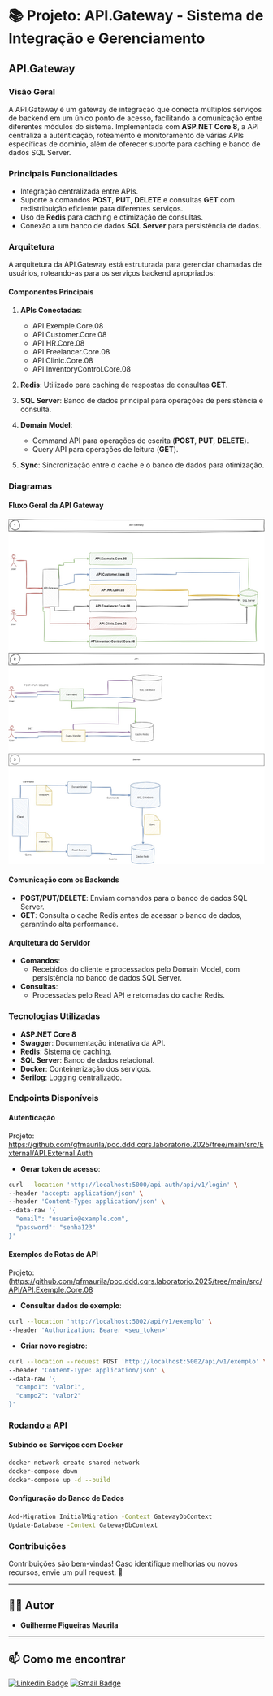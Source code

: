 # 📚 Projeto: API.Gateway - Sistema de Integração e Gerenciamento

## API.Gateway

### Visão Geral
A API.Gateway é um gateway de integração que conecta múltiplos serviços de backend em um único ponto de acesso, facilitando a comunicação entre diferentes módulos do sistema. Implementada com **ASP.NET Core 8**, a API centraliza a autenticação, roteamento e monitoramento de várias APIs específicas de domínio, além de oferecer suporte para caching e banco de dados SQL Server.

### Principais Funcionalidades
- Integração centralizada entre APIs.
- Suporte a comandos **POST**, **PUT**, **DELETE** e consultas **GET** com redistribuição eficiente para diferentes serviços.
- Uso de **Redis** para caching e otimização de consultas.
- Conexão a um banco de dados **SQL Server** para persistência de dados.

### Arquitetura
A arquitetura da API.Gateway está estruturada para gerenciar chamadas de usuários, roteando-as para os serviços backend apropriados:

#### Componentes Principais
1. **APIs Conectadas**:
   - API.Exemple.Core.08
   - API.Customer.Core.08
   - API.HR.Core.08
   - API.Freelancer.Core.08
   - API.Clinic.Core.08
   - API.InventoryControl.Core.08

2. **Redis**: Utilizado para caching de respostas de consultas **GET**.

3. **SQL Server**: Banco de dados principal para operações de persistência e consulta.

4. **Domain Model**:
   - Command API para operações de escrita (**POST**, **PUT**, **DELETE**).
   - Query API para operações de leitura (**GET**).

5. **Sync**: Sincronização entre o cache e o banco de dados para otimização.

### Diagramas

#### Fluxo Geral da API Gateway
![Fluxo Geral](https://github.com/gfmaurila/poc.ddd.cqrs.laboratorio.2025/blob/main/Documento/02%20-%20API.Gateway/02%20-%20API.Gateway.jpg)

#### Comunicação com os Backends
- **POST/PUT/DELETE**: Enviam comandos para o banco de dados SQL Server.
- **GET**: Consulta o cache Redis antes de acessar o banco de dados, garantindo alta performance.

#### Arquitetura do Servidor
- **Comandos**:
  - Recebidos do cliente e processados pelo Domain Model, com persistência no banco de dados SQL Server.
- **Consultas**:
  - Processadas pelo Read API e retornadas do cache Redis.

### Tecnologias Utilizadas
- **ASP.NET Core 8**
- **Swagger**: Documentação interativa da API.
- **Redis**: Sistema de caching.
- **SQL Server**: Banco de dados relacional.
- **Docker**: Conteinerização dos serviços.
- **Serilog**: Logging centralizado.

### Endpoints Disponíveis
#### Autenticação 

Projeto: https://github.com/gfmaurila/poc.ddd.cqrs.laboratorio.2025/tree/main/src/External/API.External.Auth

- **Gerar token de acesso**:
```sh
curl --location 'http://localhost:5000/api-auth/api/v1/login' \
--header 'accept: application/json' \
--header 'Content-Type: application/json' \
--data-raw '{
  "email": "usuario@example.com",
  "password": "senha123"
}'
```

#### Exemplos de Rotas de API
Projeto: (https://github.com/gfmaurila/poc.ddd.cqrs.laboratorio.2025/tree/main/src/API/API.Exemple.Core.08
- **Consultar dados de exemplo**:
```sh
curl --location 'http://localhost:5002/api/v1/exemplo' \
--header 'Authorization: Bearer <seu_token>'
```

- **Criar novo registro**:
```sh
curl --location --request POST 'http://localhost:5002/api/v1/exemplo' \
--header 'Content-Type: application/json' \
--data-raw '{
  "campo1": "valor1",
  "campo2": "valor2"
}'
```

### Rodando a API
#### Subindo os Serviços com Docker
```sh
docker network create shared-network
docker-compose down
docker-compose up -d --build
```

#### Configuração do Banco de Dados
```sh
Add-Migration InitialMigration -Context GatewayDbContext
Update-Database -Context GatewayDbContext
```

### Contribuições
Contribuições são bem-vindas! Caso identifique melhorias ou novos recursos, envie um pull request. 🚀

---

## 🧑‍💻 **Autor**
- **Guilherme Figueiras Maurila**

---

## 📫 Como me encontrar
[![Linkedin Badge](https://img.shields.io/badge/-Guilherme_Figueiras_Maurila-blue?style=flat-square&logo=Linkedin&logoColor=white&link=https://www.linkedin.com/in/guilherme-maurila)](https://www.linkedin.com/in/guilherme-maurila)
[![Gmail Badge](https://img.shields.io/badge/-gfmaurila@gmail.com-c14438?style=flat-square&logo=Gmail&logoColor=white&link=mailto:gfmaurila@gmail.com)](mailto:gfmaurila@gmail.com)
